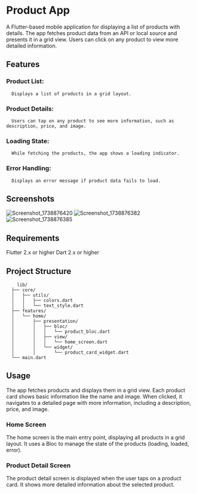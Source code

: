 # Product App
A Flutter-based mobile application for displaying a list of products with details. The app fetches product data from an API or local source and presents it in a grid view. Users can click on any product to view more detailed information.

## Features
  ### Product List:
      Displays a list of products in a grid layout.
  ### Product Details: 
      Users can tap on any product to see more information, such as description, price, and image.
  ### Loading State: 
      While fetching the products, the app shows a loading indicator.
  ### Error Handling:
      Displays an error message if product data fails to load.

## Screenshots
![Screenshot_1738876420](https://github.com/user-attachments/assets/e7447e12-0e5d-4ee1-b10c-3ebfea54e859) ![Screenshot_1738876382](https://github.com/user-attachments/assets/e46a3f4b-9c53-458f-8d71-dc449951cef1) ![Screenshot_1738876385](https://github.com/user-attachments/assets/b62941ba-9fa9-4311-9979-f89f3943df4f)


## Requirements
  Flutter 2.x or higher
  Dart 2.x or higher

## Project Structure 
        lib/
      ├── core/
      │   ├── utils/
      │   │   ├── colors.dart
      │   │   └── text_style.dart
      ├── features/
      │   └── home/
      │       ├── presentation/
      │       │   ├── bloc/
      │       │   │   └── product_bloc.dart
      │       │   ├── view/
      │       │   │   └── home_screen.dart
      │       │   └── widget/
      │       │       └── product_card_widget.dart
      └── main.dart
## Usage
The app fetches products and displays them in a grid view. Each product card shows basic information like the name and image. When clicked, it navigates to a detailed page with more information, including a description, price, and image.

### Home Screen
The home screen is the main entry point, displaying all products in a grid layout. It uses a Bloc to manage the state of the products (loading, loaded, error).

### Product Detail Screen
The product detail screen is displayed when the user taps on a product card. It shows more detailed information about the selected product.



